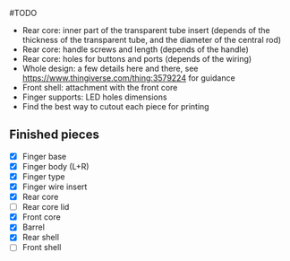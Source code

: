 #TODO

* Rear core: inner part of the transparent tube insert (depends of the thickness of the transparent tube, and the diameter of the central rod)
* Rear core: handle screws and length (depends of the handle)
* Rear core: holes for buttons and ports (depends of the wiring)
* Whole design: a few details here and there, see https://www.thingiverse.com/thing:3579224 for guidance
* Front shell: attachment with the front core
* Finger supports: LED holes dimensions
* Find the best way to cutout each piece for printing


## Finished pieces

* [X] Finger base
* [X] Finger body (L+R)
* [X] Finger type
* [X] Finger wire insert
* [X] Rear core
* [ ] Rear core lid
* [X] Front core
* [X] Barrel
* [X] Rear shell
* [ ] Front shell
